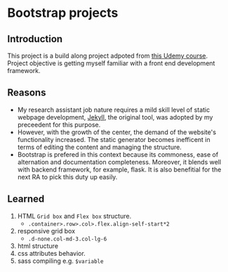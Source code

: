 # Bootstrap projects
## Introduction
This project is a build along project adpoted from [this Udemy course](https://www.udemy.com/course/bootstrap-4-from-scratch-with-5-projects/). Project objective is getting myself familiar with a front end development framework. 
## Reasons
- My research assistant job nature requires a mild skill level of static webpage development, [Jekyll](https://jekyllrb.com/), the original tool, was adopted by my preceedent for this purpose. 
- However, with the growth of the center, the demand of the website's functionality increased.
The static generator becomes inefficent in terms of editing the content and managing the structure. 
- Bootstrap is prefered in this context because its commoness, ease of alternation and documentation completeness. Moreover, it blends well with backend framework, for example, flask. It is also benefitial for the next RA to pick this duty up easily. 
## Learned
1. HTML `Grid box` and `Flex box` structure.
   -  `.container>.row>.col>.flex.align-self-start*2`
2. responsive grid box
   - `.d-none.col-md-3.col-lg-6`
3. html structure
4. css attributes behavior.
5. sass compiling e.g. `$variable`